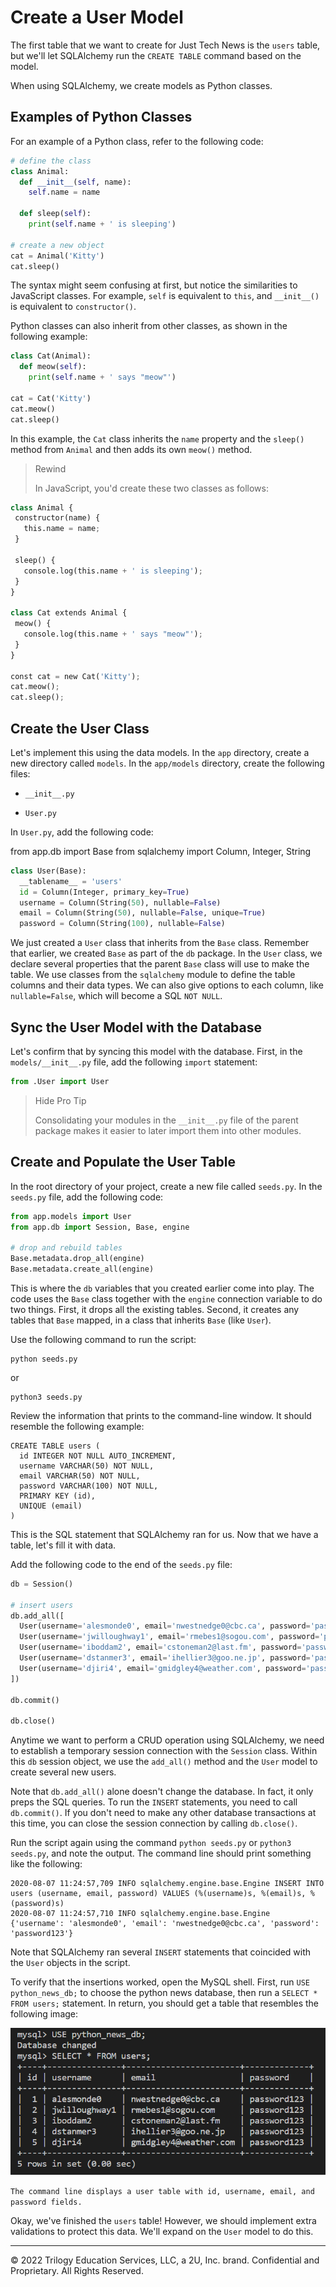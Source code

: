 # Create a User Model

The first table that we want to create for Just Tech News is the `users` table, but we'll let SQLAlchemy run the `CREATE TABLE` command based on the model.

When using SQLAlchemy, we create models as Python classes.

## Examples of Python Classes

For an example of a Python class, refer to the following code:

```python
# define the class
class Animal:
  def __init__(self, name):
    self.name = name

  def sleep(self):
    print(self.name + ' is sleeping')

# create a new object
cat = Animal('Kitty')
cat.sleep()
```

The syntax might seem confusing at first, but notice the similarities to JavaScript classes. For example, `self` is equivalent to `this`, and `__init__()` is equivalent to `constructor()`.

Python classes can also inherit from other classes, as shown in the following example:

```python
class Cat(Animal):
  def meow(self):
    print(self.name + ' says "meow"')

cat = Cat('Kitty')
cat.meow()
cat.sleep()
```

In this example, the `Cat` class inherits the `name` property and the `sleep()` method from `Animal` and then adds its own `meow()` method.

>Rewind
>
> In JavaScript, you'd create these two classes as follows:

```python
class Animal {
 constructor(name) {
   this.name = name;
 }

 sleep() {
   console.log(this.name + ' is sleeping');
 }
}

class Cat extends Animal {
 meow() {
   console.log(this.name + ' says "meow"');
 }
}

const cat = new Cat('Kitty');
cat.meow();
cat.sleep();
```

## Create the User Class

Let's implement this using the data models. In the `app` directory, create a new directory called `models`. In the `app/models` directory, create the following files:

* `__init__.py`

* `User.py`

In `User.py`, add the following code:

from app.db import Base
from sqlalchemy import Column, Integer, String

```python
class User(Base):
  __tablename__ = 'users'
  id = Column(Integer, primary_key=True)
  username = Column(String(50), nullable=False)
  email = Column(String(50), nullable=False, unique=True)
  password = Column(String(100), nullable=False)
```

We just created a `User` class that inherits from the `Base` class. Remember that earlier, we created `Base` as part of the `db` package. In the `User` class, we declare several properties that the parent `Base` class will use to make the table. We use classes from the `sqlalchemy` module to define the table columns and their data types. We can also give options to each column, like `nullable=False`, which will become a SQL `NOT NULL`.

## Sync the User Model with the Database

Let's confirm that by syncing this model with the database. First, in the `models/__init__.py` file, add the following `import` statement:

```python
from .User import User
```

>Hide Pro Tip
>
>Consolidating your modules in the `__init__.py` file of the parent package makes it easier to later import them into other modules.

## Create and Populate the User Table

In the root directory of your project, create a new file called `seeds.py`. In the `seeds.py` file, add the following code:

```python
from app.models import User
from app.db import Session, Base, engine

# drop and rebuild tables
Base.metadata.drop_all(engine)
Base.metadata.create_all(engine)
```

This is where the `db` variables that you created earlier come into play. The code uses the `Base` class together with the `engine` connection variable to do two things. First, it drops all the existing tables. Second, it creates any tables that `Base` mapped, in a class that inherits `Base` (like `User`).

Use the following command to run the script:

```console
python seeds.py
```

or 

```console
python3 seeds.py
```

Review the information that prints to the command-line window. It should resemble the following example:

```console
CREATE TABLE users (
  id INTEGER NOT NULL AUTO_INCREMENT,
  username VARCHAR(50) NOT NULL,
  email VARCHAR(50) NOT NULL,
  password VARCHAR(100) NOT NULL,
  PRIMARY KEY (id),
  UNIQUE (email)
)
```

This is the SQL statement that SQLAlchemy ran for us. Now that we have a table, let's fill it with data.

Add the following code to the end of the `seeds.py` file:

```python
db = Session()

# insert users
db.add_all([
  User(username='alesmonde0', email='nwestnedge0@cbc.ca', password='password123'),
  User(username='jwilloughway1', email='rmebes1@sogou.com', password='password123'),
  User(username='iboddam2', email='cstoneman2@last.fm', password='password123'),
  User(username='dstanmer3', email='ihellier3@goo.ne.jp', password='password123'),
  User(username='djiri4', email='gmidgley4@weather.com', password='password123')
])

db.commit()

db.close()
```

Anytime we want to perform a CRUD operation using SQLAlchemy, we need to establish a temporary session connection with the `Session` class. Within this `db` session object, we use the `add_all()` method and the `User` model to create several new users.

Note that `db.add_all()` alone doesn't change the database. In fact, it only preps the SQL queries. To run the `INSERT` statements, you need to call `db.commit()`. If you don't need to make any other database transactions at this time, you can close the session connection by calling `db.close()`.

Run the script again using the command `python seeds.py` or `python3 seeds.py`, and note the output. The command line should print something like the following:

```console
2020-08-07 11:24:57,709 INFO sqlalchemy.engine.base.Engine INSERT INTO users (username, email, password) VALUES (%(username)s, %(email)s, %(password)s)
2020-08-07 11:24:57,710 INFO sqlalchemy.engine.base.Engine {'username': 'alesmonde0', 'email': 'nwestnedge0@cbc.ca', 'password': 'password123'}
```

Note that SQLAlchemy ran several `INSERT` statements that coincided with the `User` objects in the script.

To verify that the insertions worked, open the MySQL shell. First, run `USE python_news_db;` to choose the python news database, then run a `SELECT * FROM users;` statement. In return, you should get a table that resembles the following image:

![](../Images/400-user-table.png)

`The command line displays a user table with id, username, email, and password fields.`

Okay, we've finished the `users` table! However, we should implement extra validations to protect this data. We'll expand on the `User` model to do this.

---
© 2022 Trilogy Education Services, LLC, a 2U, Inc. brand. Confidential and Proprietary. All Rights Reserved.
